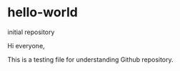 # hello-world
initial repository


Hi everyone,

This is a testing file for understanding Github repository.
